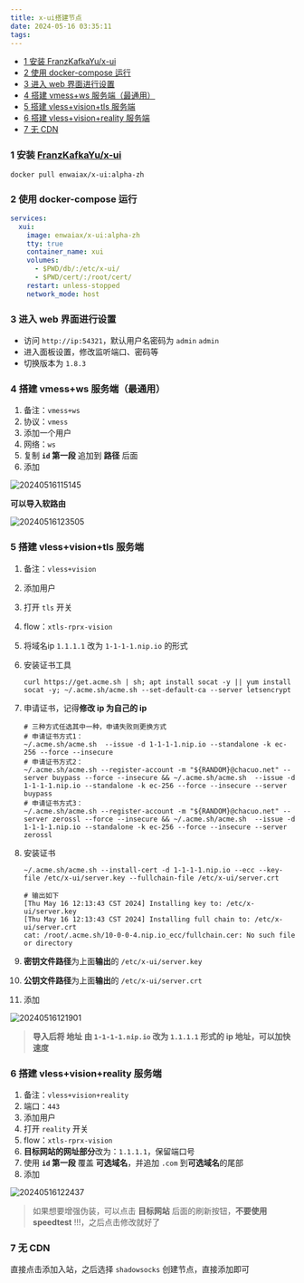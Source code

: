 ```yaml
---
title: x-ui搭建节点
date: 2024-05-16 03:35:11
tags:
---
```


- [1 安装 FranzKafkaYu/x-ui](#1-安装-franzkafkayux-ui)
- [2 使用 docker-compose 运行](#2-使用-docker-compose-运行)
- [3 进入 web 界面进行设置](#3-进入-web-界面进行设置)
- [4 搭建 vmess+ws 服务端（最通用）](#4-搭建-vmessws-服务端最通用)
- [5 搭建 vless+vision+tls 服务端](#5-搭建-vlessvisiontls-服务端)
- [6 搭建 vless+vision+reality 服务端](#6-搭建-vlessvisionreality-服务端)
- [7 无 CDN](#7-无-cdn)
<!--more-->

### 1 安装 [FranzKafkaYu/x-ui](https://github.com/FranzKafkaYu/x-ui)

```shell
docker pull enwaiax/x-ui:alpha-zh
```

### 2 使用 docker-compose 运行

```yml
services:
  xui:
    image: enwaiax/x-ui:alpha-zh
    tty: true
    container_name: xui
    volumes:
      - $PWD/db/:/etc/x-ui/
      - $PWD/cert/:/root/cert/
    restart: unless-stopped
    network_mode: host
```

### 3 进入 web 界面进行设置

- 访问 `http://ip:54321`，默认用户名密码为 `admin` `admin`
- 进入面板设置，修改监听端口、密码等
- 切换版本为 `1.8.3`

### 4 搭建 vmess+ws 服务端（最通用）

1. 备注：`vmess+ws`
2. 协议：`vmess`
3. 添加一个用户
4. 网络：`ws`
5. 复制 **`id` 第一段** 追加到 **路径** 后面
6. 添加

![20240516115145](https://cdn.jsdelivr.net/gh/Corner430/Picture/images/20240516115145.png)

**可以导入软路由**

![20240516123505](https://cdn.jsdelivr.net/gh/Corner430/Picture/images/20240516123505.png)

### 5 搭建 vless+vision+tls 服务端

1. 备注：`vless+vision`
2. 添加用户
3. 打开 `tls` 开关
4. flow：`xtls-rprx-vision`
5. 将域名ip `1.1.1.1` 改为 `1-1-1-1.nip.io` 的形式
6. 安装证书工具
    ```shell
    curl https://get.acme.sh | sh; apt install socat -y || yum install socat -y; ~/.acme.sh/acme.sh --set-default-ca --server letsencrypt
    ```
7. 申请证书，记得**修改 ip 为自己的 ip**
    ```shell
    # 三种方式任选其中一种，申请失败则更换方式
    # 申请证书方式1： 
    ~/.acme.sh/acme.sh  --issue -d 1-1-1-1.nip.io --standalone -k ec-256 --force --insecure
    # 申请证书方式2： 
    ~/.acme.sh/acme.sh --register-account -m "${RANDOM}@chacuo.net" --server buypass --force --insecure && ~/.acme.sh/acme.sh  --issue -d 1-1-1-1.nip.io --standalone -k ec-256 --force --insecure --server buypass
    # 申请证书方式3： 
    ~/.acme.sh/acme.sh --register-account -m "${RANDOM}@chacuo.net" --server zerossl --force --insecure && ~/.acme.sh/acme.sh  --issue -d 1-1-1-1.nip.io --standalone -k ec-256 --force --insecure --server zerossl
    ```

8. 安装证书
    ```shell
    ~/.acme.sh/acme.sh --install-cert -d 1-1-1-1.nip.io --ecc --key-file /etc/x-ui/server.key --fullchain-file /etc/x-ui/server.crt

    # 输出如下
    [Thu May 16 12:13:43 CST 2024] Installing key to: /etc/x-ui/server.key
    [Thu May 16 12:13:43 CST 2024] Installing full chain to: /etc/x-ui/server.crt
    cat: /root/.acme.sh/10-0-0-4.nip.io_ecc/fullchain.cer: No such file or directory
    ```

9. **密钥文件路径**为上面**输出**的 `/etc/x-ui/server.key`
10. **公钥文件路径**为上面**输出**的 `/etc/x-ui/server.crt`
11. 添加

![20240516121901](https://cdn.jsdelivr.net/gh/Corner430/Picture/images/20240516121901.png)

> **导入后将 地址 由 `1-1-1-1.nip.io` 改为 `1.1.1.1` 形式的 ip 地址，可以加快速度**

### 6 搭建 vless+vision+reality 服务端

1. 备注：`vless+vision+reality`
2. 端口：`443`
3. 添加用户
4. 打开 `reality` 开关
5. flow：`xtls-rprx-vision`
6. **目标网站的网址部分**改为：`1.1.1.1`，保留端口号
7. 使用 **`id` 第一段** 覆盖 **可选域名**，并追加 `.com` 到**可选域名**的尾部
8. 添加

![20240516122437](https://cdn.jsdelivr.net/gh/Corner430/Picture/images/20240516122437.png)

> 如果想要增强伪装，可以点击 **目标网站** 后面的刷新按钮，**不要使用 speedtest** !!!，之后点击修改就好了

### 7 无 CDN

直接点击添加入站，之后选择 `shadowsocks` 创建节点，直接添加即可